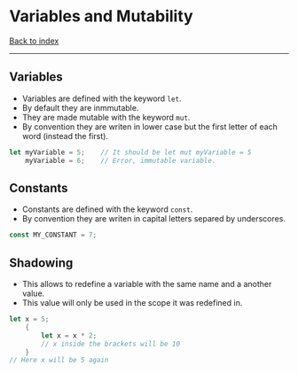 # Variables and Mutability
[Back to index](../index.md)

---

## Variables
- Variables are defined with the keyword `let`.
- By default they are inmmutable.
- They are made mutable with the keyword `mut`.
- By convention they are writen in lower case but the first letter of each word (instead the first).

```Rust
let myVariable = 5;    // It should be let mut myVariable = 5
    myVariable = 6;    // Error, immutable variable.
```

## Constants
- Constants are defined with the keyword `const`.
- By convention they are writen in capital letters separed by underscores.
```Rust
const MY_CONSTANT = 7;
```

## Shadowing
- This allows to redefine a variable with the same name and a another value.
- This value will only be used in the scope it was redefined in.
  
```Rust
let x = 5;
    {
        let x = x * 2;
        // x inside the brackets will be 10
    }
// Here x will be 5 again
```